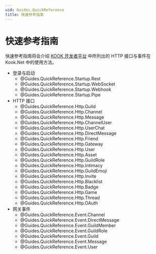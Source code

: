 ```yaml
---
uid: Guides.QuickReference
title: 快速参考指南
---
```


# 快速参考指南

快速参考指南将会介绍 [KOOK 开发者平台] 中所列出的 HTTP 接口与事件在 Kook.Net 中的使用方法。

[KOOK 开发者平台]: https://developer.kookapp.cn/

- 登录与启动
  - @Guides.QuickReference.Startup.Rest
  - @Guides.QuickReference.Startup.WebSocket
  - @Guides.QuickReference.Startup.Webhook
  - @Guides.QuickReference.Startup.Pipe
- HTTP 接口
  - @Guides.QuickReference.Http.Guild
  - @Guides.QuickReference.Http.Channel
  - @Guides.QuickReference.Http.Message
  - @Guides.QuickReference.Http.ChannelUser
  - @Guides.QuickReference.Http.UserChat
  - @Guides.QuickReference.Http.DirectMessage
  - @Guides.QuickReference.Http.Friend
  - @Guides.QuickReference.Http.Gateway
  - @Guides.QuickReference.Http.User
  - @Guides.QuickReference.Http.Asset
  - @Guides.QuickReference.Http.GuildRole
  - @Guides.QuickReference.Http.Intimacy
  - @Guides.QuickReference.Http.GuildEmoji
  - @Guides.QuickReference.Http.Invite
  - @Guides.QuickReference.Http.Blacklist
  - @Guides.QuickReference.Http.Badge
  - @Guides.QuickReference.Http.Game
  - @Guides.QuickReference.Http.Thread
  - @Guides.QuickReference.Http.OAuth
- 网关事件
  - @Guides.QuickReference.Event.Channel
  - @Guides.QuickReference.Event.DirectMessage
  - @Guides.QuickReference.Event.GuildMember
  - @Guides.QuickReference.Event.GuildRole
  - @Guides.QuickReference.Event.Guild
  - @Guides.QuickReference.Event.Message
  - @Guides.QuickReference.Event.User
